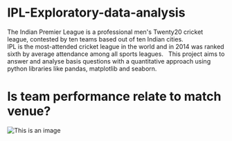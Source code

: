 # IPL-Exploratory-data-analysis
The Indian Premier League is a professional men's Twenty20 cricket league, contested by ten teams based out of ten Indian cities.<br />
IPL is the most-attended cricket league in the world and in 2014 was ranked sixth by average attendance among all sports leagues.
&nbsp;
This project aims to answer and analyse basis questions with a quantitative approach using python libraries like pandas, matplotlib and seaborn.<br />
# Is team performance relate to match venue?
![This is an image](https://github.com/dhawal0024/IPL-Exploratory-data-analysis/blob/19ca50c2ff474aebfefc112ceefc81bbbfcadcdc/home%20ground.png=100*20)
